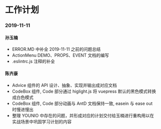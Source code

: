 # 工作计划

### 2019-11-11

#### 孙玉楠

- ERROR.MD 中补全 2019-11-11 之前的问题总结
- ActionMenu DEMO、PROPS、EVENT 文档的编写
- .eslintrc.js 注释的补全

#### 陈齐康

- Advice 组件的 API 设计、抽象、实现并输出成对应文档
- CodeBox 组件, Code 部分通过 higlight.js 将 vuepress 默认的黑色模式转换成白色模式
- CodeBox 组件, Code 部分动画与 AntD 文档保持一致, easein 与 ease out 时慢进慢出
- 整理 YOUNIO 中存在的问题，并形成对应的计划交付给玉楠进行重构用以在实战场景中巩固学习计划的内容

